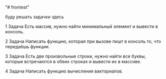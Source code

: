 "# frontest" 

буду решать задачки здесь

1 Задача
Есть массив, нужно найти минимальный элемент и вывести в консоль.

2 Задача
Написать функцию, которая при вызове пишт в консоль то, что передаёшь функции.

3 Задача
Есть две произвольные строки, нужно найти все буквы, которые встречаются в обеих строках и вывести их в массиве.

4 Задача
Написать функцию вычисления вакториалов.
